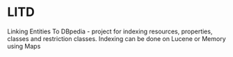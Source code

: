 # LITD

Linking Entities To DBpedia - project for indexing resources, properties, classes and restriction classes. Indexing can be done on Lucene or Memory using Maps

